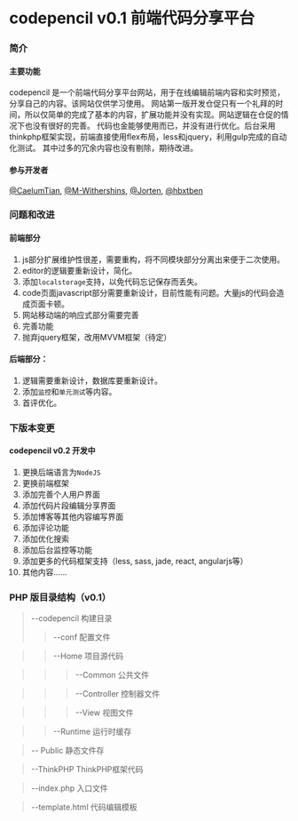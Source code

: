 codepencil v0.1 前端代码分享平台   
===========================  

### 简介  

#### 主要功能
 codepencil 是一个前端代码分享平台网站，用于在线编辑前端内容和实时预览，分享自己的内容。该网站仅供学习使用。
网站第一版开发仓促只有一个礼拜的时间，所以仅简单的完成了基本的内容，扩展功能并没有实现。网站逻辑在仓促的情况下也没有很好的完善。
代码也金能够使用而已，并没有进行优化。后台采用thinkphp框架实现，前端直接使用flex布局，less和jquery，利用gulp完成的自动化测试。
其中过多的冗余内容也没有剔除，期待改进。    
#### 参与开发者  

[@CaelumTian](https://github.com/T-phantom),  [@M-Withershins](https://github.com/M-Withershins), [@Jorten](https://github.com/5606595),   [@hbxtben](https://github.com/hbxtben)   

### 问题和改进  

#### 前端部分  
1. js部分扩展维护性很差，需要重构，将不同模块部分分离出来便于二次使用。  
2. editor的逻辑要重新设计，简化。  
3. 添加`localstorage`支持，以免代码忘记保存而丢失。 
4. code页面javascript部分需要重新设计，目前性能有问题。大量js的代码会造成页面卡顿。  
5. 网站移动端的响应式部分需要完善  
6. 完善功能  
7. 抛弃jquery框架，改用MVVM框架（待定）

#### 后端部分：  
1. 逻辑需要重新设计，数据库要重新设计。  
2. 添加`监控`和`单元测试`等内容。  
3. 首评优化。    

### 下版本变更    
#### codepencil v0.2 开发中
1. 更换后端语言为`NodeJS`  
2. 更换前端框架  
3. 添加完善个人用户界面  
4. 添加代码片段编辑分享界面  
5. 添加博客等其他内容编写界面  
6. 添加评论功能  
7. 添加优化搜索  
8. 添加后台监控等功能
9. 添加更多的代码框架支持（less, sass, jade, react, angularjs等） 
10. 其他内容......   

### PHP 版目录结构（v0.1）
>--codepencil  构建目录
>>--conf  配置文件

>>--Home  项目源代码  
  
>>>--Common 公共文件  

>>>--Controller 控制器文件  

>>>--View 视图文件 

>>--Runtime 运行时缓存  

>-- Public 静态文件存  

>--ThinkPHP  ThinkPHP框架代码

>--index.php 入口文件  

>--template.html 代码编辑模板
